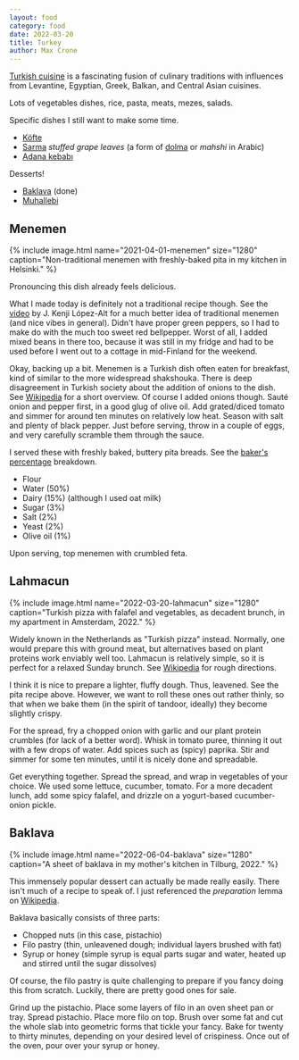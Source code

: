 ```yaml
---
layout: food
category: food
date: 2022-03-20
title: Turkey
author: Max Crone
---
```


[Turkish cuisine](https://en.wikipedia.org/wiki/Turkish_cuisine) is a fascinating fusion of culinary traditions with influences from Levantine, Egyptian, Greek, Balkan, and Central Asian cuisines.

Lots of vegetables dishes, rice, pasta, meats, mezes, salads.

Specific dishes I still want to make some time.

- [Köfte](https://en.wikipedia.org/wiki/K%C3%B6fte)
- [Sarma](https://en.wikipedia.org/wiki/Sarma_(food)) *stuffed grape leaves* (a form of [dolma](https://en.wikipedia.org/wiki/Dolma) or *mahshi* in Arabic)
- [Adana kebabı](https://en.wikipedia.org/wiki/Adana_kebab%C4%B1)

Desserts!

- [Baklava](https://en.wikipedia.org/wiki/Baklava) (done)
- [Muhallebi](https://en.wikipedia.org/wiki/Muhallebi)

## Menemen
{% include image.html name="2021-04-01-menemen" size="1280" caption="Non-traditional menemen with freshly-baked pita in my kitchen in Helsinki." %}

Pronouncing this dish already feels delicious.

What I made today is definitely not a traditional recipe though.
See the [video](https://www.youtube.com/watch?v=uFxXw0eSSC0) by J. Kenji López-Alt for a much better idea of traditional menemen (and nice vibes in general).
Didn't have proper green peppers, so I had to make do with the much too sweet red bellpepper.
Worst of all, I added mixed beans in there too, because it was still in my fridge and had to be used before I went out to a cottage in mid-Finland for the weekend.

Okay, backing up a bit.
Menemen is a Turkish dish often eaten for breakfast, kind of similar to the more widespread shakshouka.
There is deep disagreement in Turkish society about the addition of onions to the dish.
See [Wikipedia](https://en.wikipedia.org/wiki/Menemen_(food)) for a short overview.
Of course I added onions though.
Sauté onion and pepper first, in a good glug of olive oil.
Add grated/diced tomato and simmer for around ten minutes on relatively low heat.
Season with salt and plenty of black pepper.
Just before serving, throw in a couple of eggs, and very carefully scramble them through the sauce.

I served these with freshly baked, buttery pita breads.
See the [baker's percentage](https://en.wikipedia.org/wiki/Baker_percentage) breakdown.

- Flour
- Water (50%)
- Dairy (15%) (although I used oat milk)
- Sugar (3%)
- Salt (2%)
- Yeast (2%)
- Olive oil (1%)

Upon serving, top menemen with crumbled feta.

## Lahmacun

{% include image.html name="2022-03-20-lahmacun" size="1280" caption="Turkish pizza with falafel and vegetables, as decadent brunch, in my apartment in Amsterdam, 2022." %}

Widely known in the Netherlands as "Turkish pizza" instead. Normally, one would prepare this with ground meat, but alternatives based on plant proteins work enviably well too. Lahmacun is relatively simple, so it is perfect for a relaxed Sunday brunch. See [Wikipedia](https://en.m.wikipedia.org/wiki/Lahmacun) for rough directions.

I think it is nice to prepare a lighter, fluffy dough. Thus, leavened. See the pita recipe above. However, we want to roll these ones out rather thinly, so that when we bake them (in the spirit of tandoor, ideally) they become slightly crispy.

For the spread, fry a chopped onion with garlic and our plant protein crumbles (for lack of a better word). Whisk in tomato puree, thinning it out with a few drops of water. Add spices such as (spicy) paprika. Stir and simmer for some ten minutes, until it is nicely done and spreadable.

Get everything together. Spread the spread, and wrap in vegetables of your choice. We used some lettuce, cucumber, tomato. For a more decadent lunch, add some spicy falafel, and drizzle on a yogurt-based cucumber-onion pickle.

## Baklava

{% include image.html name="2022-06-04-baklava" size="1280" caption="A sheet of baklava in my mother's kitchen in Tilburg, 2022." %}

This immensely popular dessert can actually be made really easily. There isn't much of a recipe to speak of. I just referenced the *preparation* lemma on [Wikipedia](https://en.wikipedia.org/wiki/Baklava#Preparation).

Baklava basically consists of three parts:

- Chopped nuts (in this case, pistachio)
- Filo pastry (thin, unleavened dough; individual layers brushed with fat)
- Syrup or honey (simple syrup is equal parts sugar and water, heated up and stirred until the sugar dissolves)

Of course, the filo pastry is quite challenging to prepare if you fancy doing this from scratch. Luckily, there are pretty good ones for sale.

Grind up the pistachio. Place some layers of filo in an oven sheet pan or tray. Spread pistachio. Place more filo on top. Brush over some fat and cut the whole slab into geometric forms that tickle your fancy. Bake for twenty to thirty minutes, depending on your desired level of crispiness. Once out of the oven, pour over your syrup or honey.
